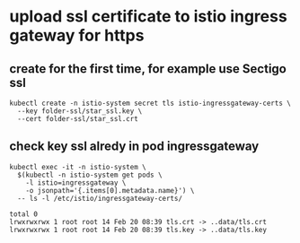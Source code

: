 # upload ssl certificate to istio ingress gateway for https

## create for the first time, for example use Sectigo ssl
```
kubectl create -n istio-system secret tls istio-ingressgateway-certs \
  --key folder-ssl/star_ssl.key \
  --cert folder-ssl/star_ssl.crt
```

## check key ssl alredy in pod ingressgateway

```
kubectl exec -it -n istio-system \
  $(kubectl -n istio-system get pods \
    -l istio=ingressgateway \
    -o jsonpath='{.items[0].metadata.name}') \
  -- ls -l /etc/istio/ingressgateway-certs/
```
```
total 0
lrwxrwxrwx 1 root root 14 Feb 20 08:39 tls.crt -> ..data/tls.crt
lrwxrwxrwx 1 root root 14 Feb 20 08:39 tls.key -> ..data/tls.key
```
